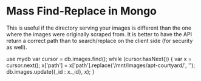Mass Find-Replace in Mongo
==========================

This is useful if the directory serving your images is different than the one where the images were originally scraped from.
It is better to have the API return a correct path than to search/replace on the client side (for security as well).

use mydb
var cursor = db.images.find();
while (cursor.hasNext()) {
  var x = cursor.next();
  x['path'] = x['path'].replace('/mnt/images/apt-courtyard/', '');
  db.images.update({_id : x._id}, x);
}

